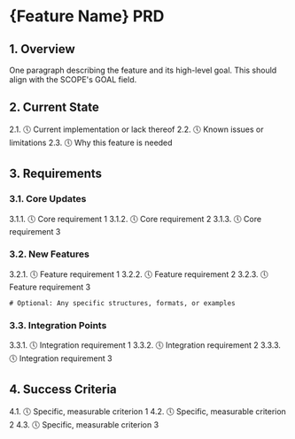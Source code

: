 # {Feature Name} PRD

## 1. Overview
One paragraph describing the feature and its high-level goal. This should align with the SCOPE's GOAL field.

## 2. Current State
2.1. 🕔 Current implementation or lack thereof
2.2. 🕔 Known issues or limitations
2.3. 🕔 Why this feature is needed

## 3. Requirements

### 3.1. Core Updates
3.1.1. 🕔 Core requirement 1
3.1.2. 🕔 Core requirement 2
3.1.3. 🕔 Core requirement 3

### 3.2. New Features
3.2.1. 🕔 Feature requirement 1
3.2.2. 🕔 Feature requirement 2
3.2.3. 🕔 Feature requirement 3
```
# Optional: Any specific structures, formats, or examples
```

### 3.3. Integration Points
3.3.1. 🕔 Integration requirement 1
3.3.2. 🕔 Integration requirement 2
3.3.3. 🕔 Integration requirement 3

## 4. Success Criteria
4.1. 🕔 Specific, measurable criterion 1
4.2. 🕔 Specific, measurable criterion 2
4.3. 🕔 Specific, measurable criterion 3

